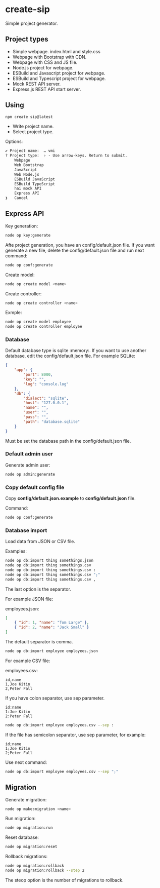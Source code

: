# create-sip

Simple project generator.

## Project types

* Simple webpage. index.html and style.css
* Webpage with Bootstrap with CDN.
* Webpage with CSS and JS file.
* Node.js project for webpage.
* ESBuild and Javascript project for webpage.
* ESBuild and Typescript project for webpage.
* Mock REST API server.
* Express.js REST API start server.

## Using

```bash
npm create sip@latest
```

* Write project name.
* Select project type.

Options:

```txt
✔ Project name:  … vmi
? Project type:  › - Use arrow-keys. Return to submit.
    Webpage
    Web Bootstrap
    JavaScript
    Web Node.js
    ESBuild JavaScript
    ESBuild TypeScript
    hai mock API
    Express API
❯   Cancel  
```

## Express API

Key generation:

```bash
node op key:generate
```

Afte project generation, you have an config/default.json file. If you want generate a new file, delete the config/default.json file and run next command:

```bash
node op conf:generate
```

Create model:

```bash
node op create model <name>
```

Create controller:

```bash
node op create controller <name>
```

Exmple:

```bash
node op create model employee
node op create controller employee
```

### Database

Default database type is sqlite :memory:. If you want to use another database, edit the config/default.json file. For example SQLite:

```json
{
    "app": {
        "port": 8000,
        "key": "",
        "log": "console.log"
    },
    "db": {
        "dialect": "sqlite",
        "host": "127.0.0.1",
        "name": "",
        "user": "",
        "pass": "",
        "path": "database.sqlite"
    }
}
```

Must be set the database path in the config/default.json file.

### Default admin user

Generate admin user:

```bash
node op admin:generate
```

### Copy default config file

Copy **config/default.json.example** to **config/default.json** file.

Command:

```bash
node op conf:generate
```

### Database import

Load data from JSON or CSV file.

Examples:

```bash
node op db:import thing somethings.json
node op db:import thing somethings.csv
node op db:import thing somethings.csv :
node op db:import thing somethings.csv ";"
node op db:import thing somethings.csv ,
```

The last option is the separator.

For example JSON file:

employees.json:

```json
[
    { "id": 1, "name": "Tom Large" },
    { "id": 2, "name": "Jack Small" }
]
```

The default separator is comma.

```cmd
node op db:import employee employees.json
```

For example CSV file:

employees.csv:

```csv
id,name
1,Joe Kitin
2,Peter Fall
```

If you have colon separator, use sep parameter.

```csv
id:name
1:Joe Kitin
2:Peter Fall
```

```cmd
node op db:import employee employees.csv --sep :
```

If the file has semicolon separator, use sep parameter, for example:

```csv
id;name
1;Joe Kitin
2;Peter Fall
```

Use next command:

```cmd
node op db:import employee employees.csv --sep ";"
```

## Migration

Generate migration:

```bash
node op make:migration <name>
```

Run migration:

```bash
node op migration:run
```

Reset database:

```bash
node op migration:reset
```

Rollback migrations:

```bash
node op migration:rollback
node op migration:rollback --step 2
```

The steop option is the number of migrations to rollback.
